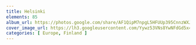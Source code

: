 ```yaml
---
title: Helsinki
elements: 85
album_url: https://photos.google.com/share/AF1QipM7npgL5HFUUp395CnnzWXJl_VpdsVfITsEr5j8Nn2uxrNzQjrnON3khvK7UEdFVQ?key=dmxMU0ZIOXphaE5hQjd5OGFLQkpSQmlJSmk4UzFn
cover_image_url: https://lh3.googleusercontent.com/Yywz53VNs8YwNFdGd5x4C8WfmpvBarlOEbhcfsQoO4Vf7tCpDA9n2lh5x3_PgJa7o-90JQEBHpYTqcTIIp8Lmmn3cZ08rsp6CDYN9PMOnKJrsPRZ362DM7FEtlgwxm4aVWjNkZym1uEZ9Qkg-ylOAhf36Bf7Do-I-MIhbibsr6PqNk1Df8hTpr0pFWN2PuKllH-aexAkw9bFYrLCksk1keHcuOCdkQE9qOb8Arpu5EzUVuLodTQtAhjR59n8Bn2-oqTUuKEnCBl8qF9tEwbtQekA1xE2o4Lx5WDhFpVkSjUyvTfNJL14dUzaKsfBqKWT7C0VdRrQhJw56SVdMOVPg7hkzpgB4RsYTpPcftrHEmUJyVrxwudWq-7O_tNb3gPJZfrisdDXUhT4I2-iJSv9eCX7mUH_e4yVaaiXrkdKcgk0vssMuba8-t5XsTyIAd42NUSS3geSkX7fBNq1ERGBwW0rXiwEOoPAUNPcNCw4zMnTpjWSiVXKQ1WxJXLiXNGYjhcBqwFXTYIwuTlClmkvdMihcaQF4Q5Dj2oxeHyl41bU1WaABhTa973PvzxIJOjziT3hw5n3iqzf4EYMqWkiN6NaAiwHcJUXvohfC12q_5wrNVP_yKrNd6UfOBxtbBlwzBV0k1ZG-dPyDuBy8FuUhz1QG6qUyPPy=s195-p-k-no
categories: [ Europe, Finland ]
---
```

